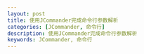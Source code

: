 ```yaml
---
layout: post
title: 使用JCommander完成命令行参数解析
categories: [JCommander, 命令行]
description: 使用JCommander完成命令行参数解析
keywords: JCommander, 命令行
---
```

